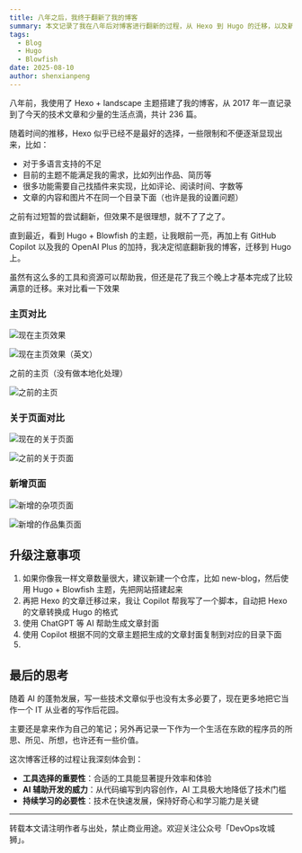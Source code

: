 ```yaml
---
title: 八年之后，我终于翻新了我的博客
summary: 本文记录了我在八年后对博客进行翻新的过程，从 Hexo 到 Hugo 的迁移，以及新博客的功能和设计改进。
tags:
  - Blog
  - Hugo
  - Blowfish
date: 2025-08-10
author: shenxianpeng
---
```


八年前，我使用了 Hexo + landscape 主题搭建了我的博客，从 2017 年一直记录到了今天的技术文章和少量的生活点滴，共计 236 篇。

随着时间的推移，Hexo 似乎已经不是最好的选择，一些限制和不便逐渐显现出来，比如：

- 对于多语言支持的不足
- 目前的主题不能满足我的需求，比如列出作品、简历等
- 很多功能需要自己找插件来实现，比如评论、阅读时间、字数等
- 文章的内容和图片不在同一个目录下面（也许是我的设置问题）

之前有过短暂的尝试翻新，但效果不是很理想，就不了了之了。

直到最近，看到 Hugo + Blowfish 的主题，让我眼前一亮，再加上有 GitHub Copilot 以及我的 OpenAI Plus 的加持，我决定彻底翻新我的博客，迁移到 Hugo 上。

虽然有这么多的工具和资源可以帮助我，但还是花了我三个晚上才基本完成了比较满意的迁移。来对比看一下效果

### 主页对比

![现在主页效果](new-home-page.png)

![现在主页效果（英文）](new-home-page-en.png)

之前的主页（没有做本地化处理）

![之前的主页](old-home-page.png)

### 关于页面对比

![现在的关于页面](new-about-page.png)

![之前的关于页面](old-about-page.png)

### 新增页面

![新增的杂项页面](new-misc-page.png)

![新增的作品集页面](new-portfolio-page.png)

## 升级注意事项

1. 如果你像我一样文章数量很大，建议新建一个仓库，比如 new-blog，然后使用 Hugo + Blowfish 主题，先把网站搭建起来
2. 再把 Hexo 的文章迁移过来，我让 Copilot 帮我写了一个脚本，自动把 Hexo 的文章转换成 Hugo 的格式
3. 使用 ChatGPT 等 AI 帮助生成文章封面
4. 使用 Copilot 根据不同的文章主题把生成的文章封面复制到对应的目录下面
5. 


## 最后的思考

随着 AI 的蓬勃发展，写一些技术文章似乎也没有太多必要了，现在更多地把它当作一个 IT 从业者的写作后花园。

主要还是拿来作为自己的笔记；另外再记录一下作为一个生活在东欧的程序员的所思、所见、所想，也许还有一些价值。

这次博客迁移的过程让我深刻体会到：
- **工具选择的重要性**：合适的工具能显著提升效率和体验
- **AI 辅助开发的威力**：从代码编写到内容创作，AI 工具极大地降低了技术门槛
- **持续学习的必要性**：技术在快速发展，保持好奇心和学习能力是关键


---

转载本文请注明作者与出处，禁止商业用途。欢迎关注公众号「DevOps攻城狮」。
